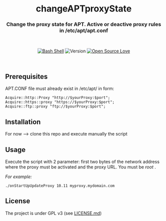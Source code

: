 <div align="center">

# changeAPTproxyState
### Change the proxy state for APT. Active or deactive proxy rules in /etc/apt/apt.conf

</div>
<br/>
<div align="center">
  
[![Bash Shell](https://badges.frapsoft.com/bash/v1/bash.png?v=103)](https://github.com/ellerbrock/open-source-badges/)
![Version](https://img.shields.io/badge/version-pre--alpha-red.svg)
[![Open Source Love](https://badges.frapsoft.com/os/gpl/gpl.svg?v=102)](https://github.com/ellerbrock/open-source-badge/)

</div>
<br/>

Prerequisites
-----
APT.CONF file must already exist in /etc/apt/ in form:

```
Acquire::http::Proxy "http://$yourProxy:$port";
Acquire::https::proxy "https://$yourProxy:$port";
Acquire::ftp::proxy "ftp://$yourProxy:$port";
```

Installation
------------
For now --> clone this repo and execute manually the script

Usage
-----
Execute the script with 2 parameter: first two bytes of the network address where the proxy must be activated and the proxy URL.
You must be _root_ .

_For example:_
```
./onStartUpUpdateProxy 10.11 myproxy.mydomain.com
```

License
-------
The project is under GPL v3 (see [LICENSE.md](https://https://github.com/Sonic0/changeAPTproxyState/blob/master/LICENSE.md))


